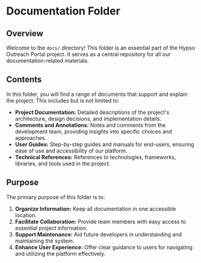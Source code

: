 # Documentation Folder

## Overview
Welcome to the `docs/` directory! This folder is an essential part of the Hypso Outreach Portal project. It serves as a central repository for all our documentation-related materials.

## Contents
In this folder, you will find a range of documents that support and explain the project. This includes but is not limited to:

- **Project Documentation:** Detailed descriptions of the project's architecture, design decisions, and implementation details.
- **Comments and Annotations:** Notes and comments from the development team, providing insights into specific choices and approaches.
- **User Guides:** Step-by-step guides and manuals for end-users, ensuring ease of use and accessibility of our platform.
- **Technical References:** References to technologies, frameworks, libraries, and tools used in the project.

## Purpose
The primary purpose of this folder is to:

1. **Organize Information:** Keep all documentation in one accessible location.
2. **Facilitate Collaboration:** Provide team members with easy access to essential project information.
3. **Support Maintenance:** Aid future developers in understanding and maintaining the system.
4. **Enhance User Experience:** Offer clear guidance to users for navigating and utilizing the platform effectively.
